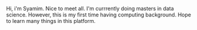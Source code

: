 Hi, i'm Syamim. Nice to meet all. I'm currrently doing masters in data science. However, this is my first time having computing background.
Hope to learn many things in this platform. 
